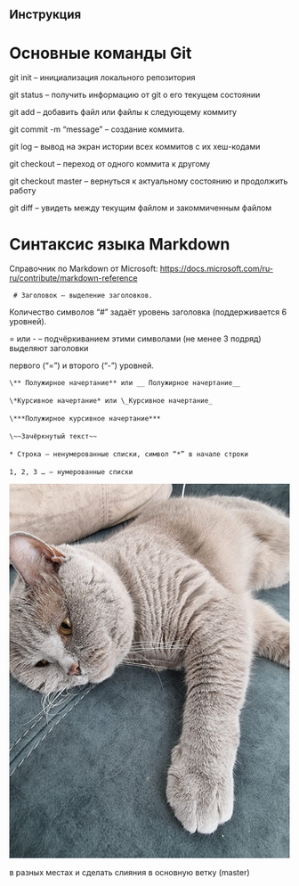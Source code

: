 ## Инструкция

# Основные команды Git

 git init – инициализация локального репозитория

 git status – получить информацию от git о его текущем состоянии

 git add – добавить файл или файлы к следующему коммиту

 git commit -m “message” – создание коммита.

 git log – вывод на экран истории всех коммитов с их хеш-кодами

 git checkout – переход от одного коммита к другому

 git checkout master – вернуться к актуальному состоянию и продолжить работу

 git diff – увидеть между текущим файлом и закоммиченным файлом



 # Синтаксис языка Markdown

Справочник по Markdown от Microsoft:
https://docs.microsoft.com/ru-ru/contribute/markdown-reference

     # Заголовок – выделение заголовков.

 Количество символов “#” задаёт уровень заголовка
      (поддерживается 6 уровней).

 = или - – подчёркиванием этими символами (не менее 3 подряд) выделяют заголовки

первого (“=”) и второго (“-”) уровней.

    \** Полужирное начертание** или __ Полужирное начертание__

    \*Курсивное начертание* или \_Курсивное начертание_

    \***Полужирное курсивное начертание***

    \~~Зачёркнутый текст~~

    * Строка – ненумерованные списки, символ “*” в начале строки

    1, 2, 3 … – нумерованные списки

   ![фото гриши](Kosha.jpg)


   в разных местах и сделать слияния в основную ветку (master)